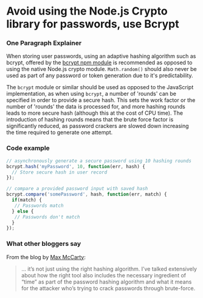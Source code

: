 # Avoid using the Node.js Crypto library for passwords, use Bcrypt

### One Paragraph Explainer

When storing user passwords, using an adaptive hashing algorithm such as bcrypt, offered by the [bcrypt npm module](https://www.npmjs.com/package/bcrypt) is recommended as opposed to using the native Node.js crypto module. `Math.random()` should also never be used as part of any password or token generation due to it's predictability.

The `bcrypt` module or similar should be used as opposed to the JavaScript implementation, as when using `bcrypt`, a number of 'rounds' can be specified in order to provide a secure hash. This sets the work factor or the number of 'rounds' the data is processed for, and more hashing rounds leads to more secure hash (although this at the cost of CPU time). The introduction of hashing rounds means that the brute force factor is significantly reduced, as password crackers are slowed down increasing the time required to generate one attempt.

### Code example

```javascript
// asynchronously generate a secure password using 10 hashing rounds
bcrypt.hash('myPassword', 10, function(err, hash) {
  // Store secure hash in user record
});

// compare a provided password input with saved hash
bcrypt.compare('somePassword', hash, function(err, match) {
  if(match) {
   // Passwords match
  } else {
   // Passwords don't match
  } 
});
```

### What other bloggers say

From the blog by [Max McCarty](https://dzone.com/articles/nodejs-and-password-storage-with-bcrypt):
> ... it’s not just using the right hashing algorithm. I’ve talked extensively about how the right tool also includes the necessary ingredient of “time” as part of the password hashing algorithm and what it means for the attacker who’s trying to crack passwords through brute-force.
